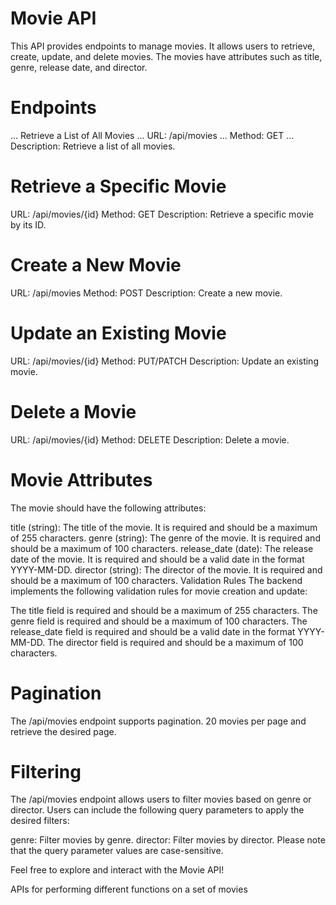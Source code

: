  
# Movie API
This API provides endpoints to manage movies. It allows users to retrieve, create, update, and delete movies. The movies have attributes such as title, genre, release date, and director.

# Endpoints
...
Retrieve a List of All Movies
...
URL: /api/movies
...
Method: GET
...
Description: Retrieve a list of all movies.

# Retrieve a Specific Movie
URL: /api/movies/{id}
Method: GET
Description: Retrieve a specific movie by its ID.

# Create a New Movie
URL: /api/movies
Method: POST
Description: Create a new movie.

# Update an Existing Movie
URL: /api/movies/{id}
Method: PUT/PATCH
Description: Update an existing movie.

# Delete a Movie
URL: /api/movies/{id}
Method: DELETE
Description: Delete a movie.

# Movie Attributes
The movie should have the following attributes:

title (string): The title of the movie. It is required and should be a maximum of 255 characters.
genre (string): The genre of the movie. It is required and should be a maximum of 100 characters.
release_date (date): The release date of the movie. It is required and should be a valid date in the format YYYY-MM-DD.
director (string): The director of the movie. It is required and should be a maximum of 100 characters.
Validation Rules
The backend implements the following validation rules for movie creation and update:

The title field is required and should be a maximum of 255 characters.
The genre field is required and should be a maximum of 100 characters.
The release_date field is required and should be a valid date in the format YYYY-MM-DD.
The director field is required and should be a maximum of 100 characters.
# Pagination
The /api/movies endpoint supports pagination. 20 movies per page and retrieve the desired page.

# Filtering
The /api/movies endpoint allows users to filter movies based on genre or director. Users can include the following query parameters to apply the desired filters:

genre: Filter movies by genre.
director: Filter movies by director.
Please note that the query parameter values are case-sensitive.

Feel free to explore and interact with the Movie API!


APIs for performing different functions on a set of movies 
